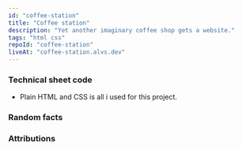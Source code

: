 ```yaml
---
id: "coffee-station"
title: "Coffee station"
description: "Yet another imaginary coffee shop gets a website."
tags: "html css"
repoId: "coffee-station"
liveAt: "coffee-station.alvs.dev"
---
```


### Technical sheet code

-   Plain HTML and CSS is all i used for this project.

### Random facts

### Attributions
